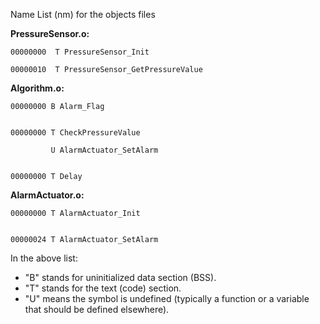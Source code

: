 ﻿
Name List (nm) for the objects files

**PressureSensor.o:**

	00000000  T PressureSensor_Init

	00000010  T PressureSensor_GetPressureValue


**Algorithm.o:**

	00000000 B Alarm_Flag


	00000000 T CheckPressureValue

             U AlarmActuator_SetAlarm


	00000000 T Delay


**AlarmActuator.o:**

	00000000 T AlarmActuator_Init


	00000024 T AlarmActuator_SetAlarm

In the above list:

-   "B" stands for uninitialized data section (BSS).
-   "T" stands for the text (code) section.
-   "U" means the symbol is undefined (typically a function or a variable that should be defined elsewhere).
